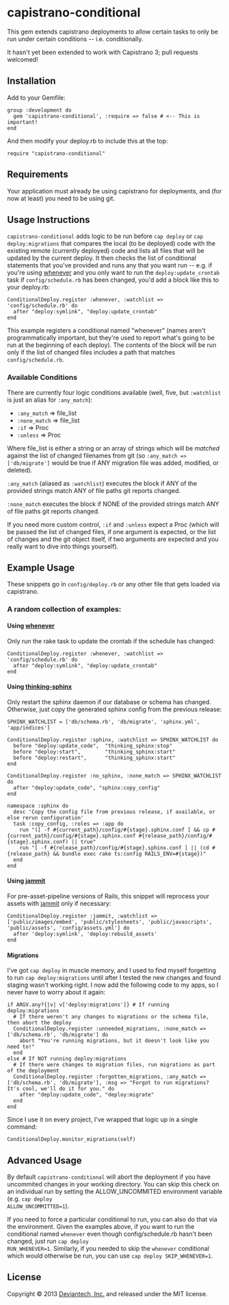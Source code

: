 # capistrano-conditional

This gem extends capistrano deployments to allow certain tasks to only be run under certain conditions -- i.e. conditionally.

It hasn't yet been extended to work with Capistrano 3; pull requests welcomed!

## Installation

Add to your Gemfile:

    group :development do
      gem 'capistrano-conditional', :require => false # <-- This is important!
    end

And then modify your deploy.rb to include this at the top:

    require "capistrano-conditional"

## Requirements

Your application must already be using capistrano for deployments, and (for now at least) you need to be using git.

## Usage Instructions

<code>capistrano-conditional</code> adds logic to be run before <code>cap deploy</code> or <code>cap deploy:migrations</code> that compares the local (to be deployed) code with the existing remote (currently deployed) code and lists all files that will be updated by the current deploy.  It then checks the list of conditional statements that you've provided and runs any that you want run -- e.g. if you're using [whenever](https://github.com/javan/whenever) and you only want to run the <code>deploy:update_crontab</code> task if <code>config/schedule.rb</code> has been changed, you'd add a block like this to your deploy.rb:

    ConditionalDeploy.register :whenever, :watchlist => 'config/schedule.rb' do
      after "deploy:symlink", "deploy:update_crontab"
    end

This example registers a conditional named "whenever" (names aren't programmatically important, but they're used to report what's going to be run at the beginning of each deploy).  The contents of the block will be run only if the list of changed files includes a path that matches <code>config/schedule.rb</code>.

### Available Conditions

There are currently four logic conditions available (well, five, but <code>:watchlist</code> is just an alias for <code>:any_match</code>):

  * <code>:any_match</code> => file_list
  * <code>:none_match</code> => file_list
  * <code>:if</code> => Proc
  * <code>:unless</code> => Proc
  
Where file_list is either a string or an array of strings which will be <em>matched</em> against the list of changed filenames from git (so <code>:any_match => ['db/migrate']</code> would be true if ANY migration file was added, modified, or deleted).

<code>:any_match</code> (aliased as <code>:watchlist</code>) executes the block if ANY of the provided strings match ANY of file paths git reports changed.

<code>:none_match</code> executes the block if NONE of the provided strings match ANY of file paths git reports changed.

If you need more custom control, <code>:if</code> and <code>:unless</code> expect a Proc (which will be passed the list of changed files, if one argument is expected, or the list of changes and the git object itself, if two arguments are expected and you really want to dive into things yourself).

## Example Usage

These snippets go in <code>config/deploy.rb</code> or any other file that gets loaded via capistrano.

### A random collection of examples:

#### Using [whenever](https://github.com/javan/whenever)

Only run the rake task to update the crontab if the schedule has changed:

    ConditionalDeploy.register :whenever, :watchlist => 'config/schedule.rb' do
      after "deploy:symlink", "deploy:update_crontab"
    end

#### Using [thinking-sphinx](https://github.com/pat/thinking-sphinx)

Only restart the sphinx daemon if our database or schema has changed. Otherwise, just copy the generated sphinx config from the previous release:

    SPHINX_WATCHLIST = ['db/schema.rb', 'db/migrate', 'sphinx.yml', 'app/indices']
    
    ConditionalDeploy.register :sphinx, :watchlist => SPHINX_WATCHLIST do
      before "deploy:update_code",  "thinking_sphinx:stop"
      before "deploy:start",        "thinking_sphinx:start"
      before "deploy:restart",      "thinking_sphinx:start"
    end
    
    ConditionalDeploy.register :no_sphinx, :none_match => SPHINX_WATCHLIST do
      after "deploy:update_code", "sphinx:copy_config"
    end
    
    namespace :sphinx do
      desc 'Copy the config file from previous release, if available, or else rerun configuration'
      task :copy_config, :roles => :app do
        run "([ -f #{current_path}/config/#{stage}.sphinx.conf ] && cp #{current_path}/config/#{stage}.sphinx.conf #{release_path}/config/#{stage}.sphinx.conf) || true"
        run "[ -f #{release_path}/config/#{stage}.sphinx.conf ] || (cd #{release_path} && bundle exec rake ts:config RAILS_ENV=#{stage})"
      end
    end


#### Using [jammit](https://github.com/documentcloud/jammit)

For pre-asset-pipeline versions of Rails, this snippet will reprocess your assets with [jammit](https://github.com/documentcloud/jammit) only if necessary:

    ConditionalDeploy.register :jammit, :watchlist => ['public/images/embed', 'public/stylesheets', 'public/javascripts', 'public/assets', 'config/assets.yml'] do
      after 'deploy:symlink', 'deploy:rebuild_assets'
    end

#### Migrations

I've got <code>cap deploy</code> in muscle memory, and I used to find myself forgetting to run <code>cap deploy:migrations</code> until after I tested the new changes and found staging wasn't working right.  I now add the following code to my apps, so I never have to worry about it again:
    
    if ARGV.any?{|v| v['deploy:migrations']} # If running deploy:migrations
      # If there weren't any changes to migrations or the schema file, then abort the deploy
      ConditionalDeploy.register :unneeded_migrations, :none_match => ['db/schema.rb', 'db/migrate'] do
        abort "You're running migrations, but it doesn't look like you need to!"
      end
    else # If NOT running deploy:migrations
      # If there were changes to migration files, run migrations as part of the deployment
      ConditionalDeploy.register :forgotten_migrations, :any_match => ['db/schema.rb', 'db/migrate'], :msg => "Forgot to run migrations? It's cool, we'll do it for you." do
        after "deploy:update_code", "deploy:migrate"
      end  
    end

Since I use it on every project, I've wrapped that logic up in a single command:

    ConditionalDeploy.monitor_migrations(self)
  
## Advanced Usage

By default <code>capistrano-conditional</code> will abort the deployment if you have uncommited changes in your working directory.  You can skip this check on an individual run by setting the ALLOW_UNCOMMITED environment variable (e.g. <code>cap deploy ALLOW_UNCOMMITTED=1</code>).

If you need to force a particular conditional to run, you can also do that via the environment.  Given the examples above, if you want to run the conditional named <code>whenever</code> even though config/schedule.rb hasn't been changed, just run <code>cap deploy RUN_WHENEVER=1</code>. Similarly, if you needed to skip the <code>whenever</code> conditional which would otherwise be run, you can use <code>cap deploy SKIP_WHENEVER=1</code>.

## License

Copyright &copy; 2013 [Deviantech, Inc.](http://www.deviantech.com) and released under the MIT license.
